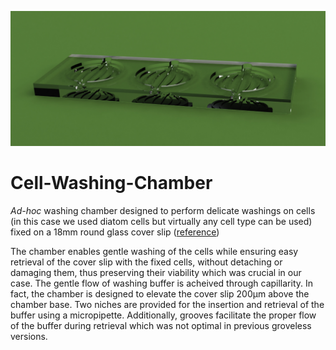 ![alt banner](figures/Washing_chamber_render.png)

# Cell-Washing-Chamber

<i>Ad-hoc</i> washing chamber designed to perform delicate washings on cells (in this case we used diatom cells but virtually any cell type can be used) fixed on a 18mm round glass cover slip ([reference](https://www.marienfeld-superior.com/cover-glasses-thickness-no-1-circular.html))

The chamber enables gentle washing of the cells while ensuring easy retrieval of the cover slip with the fixed cells, without detaching or damaging them, thus preserving their viability which was crucial in our case. The gentle flow of washing buffer is acheived through capillarity. In fact, the chamber is designed to elevate the cover slip 200μm above the chamber base. Two niches are provided for the insertion and retrieval of the buffer using a micropipette. Additionally, grooves facilitate the proper flow of the buffer during retrieval which was not optimal in previous groveless versions.
